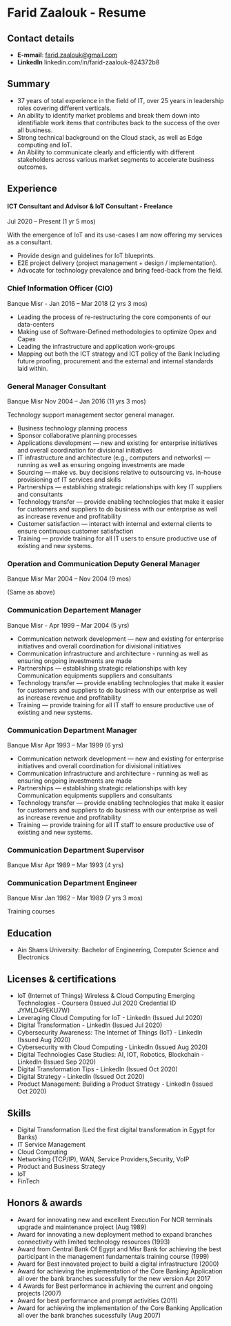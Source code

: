 
# Farid Zaalouk - Resume


## Contact details

- **E-mmail**: farid.zaalouk@gmail.com
- **LinkedIn** linkedin.com/in/farid-zaalouk-824372b8

## Summary

- 37 years of total experience in the field of IT, over 25 years in leadership roles covering different verticals. 
- An ability to identify market problems and break them down into identifiable work items that contributes back to the success of the over all business. 
- Strong technical background on the Cloud stack, as well as Edge computing and IoT. 
- An Ability to communicate clearly and efficiently with different stakeholders across various market segments to accelerate business outcomes. 


## Experience


#### ICT Consultant and Advisor & IoT Consultant - Freelance
Jul 2020 – Present (1 yr 5 mos)

With the emergence of IoT and its use-cases I am now offering my services as a consultant. 

- Provide design and guidelines for IoT blueprints.
- E2E project delivery (project management + design / implementation).
- Advocate for technology prevalence and bring feed-back from the field.

###  Chief Information Officer (CIO)
Banque Misr - Jan 2016 – Mar 2018 (2 yrs 3 mos)

- Leading the process of re-restructuring the core components of our data-centers 
- Making use of Software-Defined methodologies to optimize Opex and Capex
- Leading the infrastructure and application work-groups
- Mapping out both the ICT strategy and ICT policy of the Bank Including future proofing, procurement and the external and internal standards laid within. 


###  General Manager Consultant
Banque Misr Nov 2004 – Jan 2016 (11 yrs 3 mos)

Technology support management sector general manager.

- Business technology planning process
- Sponsor collaborative planning processes 
- Applications development — new and existing for enterprise initiatives and overall coordination for divisional initiatives 
- IT infrastructure and architecture (e.g., computers and networks) — running as well as ensuring ongoing investments are made 
- Sourcing — make vs. buy decisions relative to outsourcing vs. in-house provisioning of IT services and skills 
- Partnerships — establishing strategic relationships with key IT suppliers and consultants 
- Technology transfer — provide enabling technologies that make it easier for customers and suppliers to do business with our enterprise as well as increase revenue and profitability 
- Customer satisfaction — interact with internal and external clients to ensure continuous customer satisfaction 
- Training — provide training for all IT users to ensure productive use of existing and new systems.

###  Operation and Communication Deputy General Manager
Banque Misr Mar 2004 – Nov 2004 (9 mos)

(Same as above)

###  Communication Departement Manager
Banque Misr - Apr 1999 – Mar 2004 (5 yrs)

- Communication network development — new and existing for enterprise initiatives and overall coordination for divisional initiatives 
- Communication infrastructure and architecture - running as well as ensuring ongoing investments are made 
- Partnerships — establishing strategic relationships with key Communication equipments suppliers and consultants 
- Technology transfer — provide enabling technologies that make it easier for customers and suppliers to do business with our enterprise as well as increase revenue and profitability 
- Training — provide training for all IT staff to ensure productive use of existing and new systems. 

###  Communication Department Manager
Banque Misr
Apr 1993 – Mar 1999 (6 yrs)

- Communication network development — new and existing for enterprise initiatives and overall coordination for divisional initiatives 
- Communication infrastructure and architecture - running as well as ensuring ongoing investments are made 
- Partnerships — establishing strategic relationships with key Communication equipments suppliers and consultants 
- Technology transfer — provide enabling technologies that make it easier for customers and suppliers to do business with our enterprise as well as increase revenue and profitability 
- Training — provide training for all IT staff to ensure productive use of existing and new systems.

### Communication Department Supervisor
Banque Misr Apr 1989 – Mar 1993 (4 yrs)


### Communication Department Engineer
Banque Misr
Jan 1982 – Mar 1989 (7 yrs 3 mos)

Training courses

## Education

- Ain Shams University: Bachelor of Engineering, Computer Science and Electronics

## Licenses & certifications

- IoT (Internet of Things) Wireless & Cloud Computing Emerging Technologies - Coursera (Issued Jul 2020 Credential ID JYMLD4PEKU7W) 
- Leveraging Cloud Computing for IoT - LinkedIn (Issued Jul 2020)
- Digital Transformation - LinkedIn (Issued Jul 2020)
- Cybersecurity Awareness: The Internet of Things (IoT) - LinkedIn (Issued Aug 2020)
- Cybersecurity with Cloud Computing - LinkedIn (Issued Aug 2020)
- Digital Technologies Case Studies: AI, IOT, Robotics, Blockchain - LinkedIn (Issued Sep 2020)
- Digital Transformation Tips - LinkedIn (Issued Oct 2020)
- Digital Strategy - LinkedIn (Issued Oct 2020)
- Product Management: Building a Product Strategy - LinkedIn (Issued Oct 2020)

## Skills
- Digital Transformation (Led the first digital transformation in Egypt for Banks) 
- IT Service Management 
- Cloud Computing  
- Networking (TCP/IP), WAN, Service Providers,Security, VoIP
- Product and Business Strategy 
- IoT
- FinTech

## Honors & awards

- Award for innovating new and excellent Execution For NCR terminals upgrade and maintenance project (Aug 1989)
- Award for innovating a new deployment method to expand branches connectivity with limited technology resources (1993)
- Award from Central Bank Of Egypt and Misr Bank for achieving the best participant in the management fundamentals training course (1999)
- Award for Best innovated project to build a digital infrastructure (2000)
- Award for achieving the implementation of the Core Banking Application all over the bank branches sucessfully for the new version
Apr 2017
- 4 Awards for Best performance in achieving the current and ongoing projects (2007)
- Award for best performance and prompt activities (2011)
- Award for achieving the implementation of the Core Banking Application all over the bank branches sucessfully (Aug 2007)

